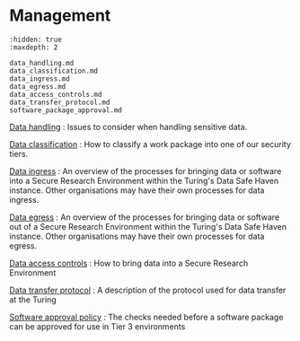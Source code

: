 # Management

```{toctree}
:hidden: true
:maxdepth: 2

data_handling.md
data_classification.md
data_ingress.md
data_egress.md
data_access_controls.md
data_transfer_protocol.md
software_package_approval.md
```

[Data handling](data_handling.md)
: Issues to consider when handling sensitive data.

[Data classification](data_classification.md)
: How to classify a work package into one of our security tiers.

[Data ingress](data_ingress.md)
: An overview of the processes for bringing data or software into a Secure Research Environment within the Turing's Data Safe Haven instance. Other organisations may have their own processes for data ingress.

[Data egress](data_egress.md)
: An overview of the processes for bringing data or software out of a Secure Research Environment within the Turing's Data Safe Haven instance. Other organisations may have their own processes for data egress.

[Data access controls](data_access_controls.md)
: How to bring data into a Secure Research Environment

[Data transfer protocol](data_transfer_protocol.md)
: A description of the protocol used for data transfer at the Turing

[Software approval policy](software_package_approval.md)
: The checks needed before a software package can be approved for use in Tier 3 environments
